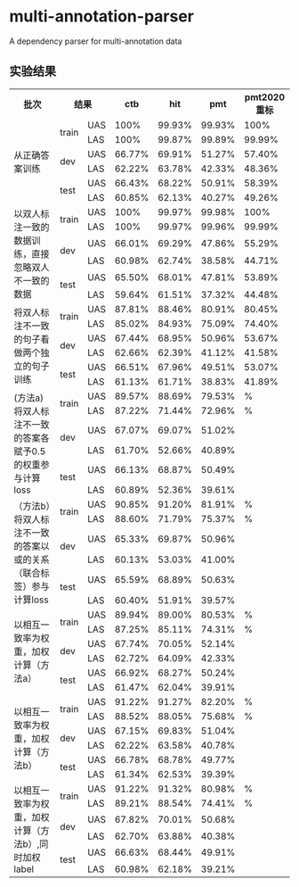 # multi-annotation-parser
A dependency parser for multi-annotation data

## 实验结果
<table>
  <tr>
    <th>批次</th>
    <th colspan="2">结果</th>
    <th>ctb</th>
    <th>hit</th>
    <th>pmt</th>
    <th>pmt2020重标</th>
  </tr >
  <tr >
    <td rowspan="6">从正确答案训练</td>
    <td rowspan="2">train</td>
    <td>UAS</td>
    <td>100%</td>
    <td>99.93%</td>
    <td>99.93%</td>
    <td>100%</td>
  </tr>
  <tr>
    <td>LAS</td>
    <td>100%</td>
    <td>99.87%</td>
    <td>99.89%</td>
    <td>99.99%</td>
  </tr>
  <tr >
    <td rowspan="2">dev</td>
    <td>UAS</td>
    <td>66.77%</td>
    <td>69.91%</td>
    <td>51.27%</td>
    <td>57.40%</td>
  </tr>
  <tr>
    <td>LAS</td>
    <td>62.22%</td>
    <td>63.78%</td>
    <td>42.33%</td>
    <td>48.36%</td>
  </tr>
  <tr>
    <td rowspan="2">test</td>
    <td>UAS</td>
    <td>66.43%</td>
    <td>68.22%</td>
    <td>50.91%</td>
    <td>58.39%</td>
  </tr>
  <tr>
    <td>LAS</td>
    <td>60.85%</td>
    <td>62.13%</td>
    <td>40.27%</td>
    <td>49.26%</td>
  </tr>
  <tr >
    <td rowspan="6">以双人标注一致的数据训练，直接忽略双人不一致的数据</td>
    <td rowspan="2">train</td>
    <td>UAS</td>
    <td>100%</td>
    <td>99.97%</td>
    <td>99.98%</td>
    <td>100%</td>
  </tr>
  <tr>
    <td>LAS</td>
    <td>100%</td>
    <td>99.97%</td>
    <td>99.96%</td>
    <td>99.99%</td>
  </tr>
  <tr >
    <td rowspan="2">dev</td>
    <td>UAS</td>
    <td>66.01%</td>
    <td>69.29%</td>
    <td>47.86%</td>
    <td>55.29%</td>
  </tr>
  <tr>
    <td>LAS</td>
    <td>60.98%</td>
    <td>62.74%</td>
    <td>38.58%</td>
    <td>44.71%</td>
  </tr>
  <tr>
    <td rowspan="2">test</td>
    <td>UAS</td>
    <td>65.50%</td>
    <td>68.01%</td>
    <td>47.81%</td>
    <td>53.89%</td>
  </tr>
  <tr>
    <td>LAS</td>
    <td>59.64%</td>
    <td>61.51%</td>
    <td>37.32%</td>
    <td>44.48%</td>
  </tr>
   <tr >
    <td rowspan="6">将双人标注不一致的句子看做两个独立的句子训练</td>
    <td rowspan="2">train</td>
    <td>UAS</td>
    <td>87.81%</td>
    <td>88.46%</td>
    <td>80.91%</td>
    <td>80.45%</td>
  </tr>
  <tr>
    <td>LAS</td>
    <td>85.02%</td>
    <td>84.93%</td>
    <td>75.09%</td>
    <td>74.40%</td>
  </tr>
  <tr >
    <td rowspan="2">dev</td>
    <td>UAS</td>
    <td>67.44%</td>
    <td>68.95%</td>
    <td>50.96%</td>
    <td>53.67%</td>
  </tr>
  <tr>
    <td>LAS</td>
    <td>62.66%</td>
    <td>62.39%</td>
    <td>41.12%</td>
    <td>41.58%</td>
  </tr>
  <tr>
    <td rowspan="2">test</td>
    <td>UAS</td>
    <td>66.51%</td>
    <td>67.96%</td>
    <td>49.51%</td>
    <td>53.07%</td>
  </tr>
  <tr>
    <td>LAS</td>
    <td>61.13%</td>
    <td>61.71%</td>
    <td>38.83%</td>
    <td>41.89%</td>
  </tr>
   <tr >
    <td rowspan="6">(方法a)将双人标注不一致的答案各赋予0.5的权重参与计算loss</td>
    <td rowspan="2">train</td>
    <td>UAS</td>
    <td>89.57%</td>
    <td>88.69%</td>
    <td>79.53%</td>
    <td>%</td>
  </tr>
  <tr>
    <td>LAS</td>
    <td>87.22%</td>
    <td>71.44%</td>
    <td>72.96%</td>
    <td>%</td>
  </tr>
  <tr >
    <td rowspan="2">dev</td>
    <td>UAS</td>
    <td>67.07%</td>
    <td>69.07%</td>
    <td>51.02%</td>
  </tr>
  <tr>
    <td>LAS</td>
    <td>61.70%</td>
    <td>52.66%</td>
    <td>40.89%</td>
  </tr>
  <tr>
    <td rowspan="2">test</td>
    <td>UAS</td>
    <td>66.13%</td>
    <td>68.87%</td>
    <td>50.49%</td>
  </tr>
  <tr>
    <td>LAS</td>
    <td>60.89%</td>
    <td>52.36%</td>
    <td>39.61%</td>
  </tr>
   <tr >
    <td rowspan="6">（方法b）将双人标注不一致的答案以或的关系（联合标签）参与计算loss</td>
    <td rowspan="2">train</td>
    <td>UAS</td>
    <td>90.85%</td>
    <td>91.20%</td>
    <td>81.91%</td>
    <td>%</td>
  </tr>
  <tr>
    <td>LAS</td>
    <td>88.60%</td>
    <td>71.79%</td>
    <td>75.37%</td>
    <td>%</td>
  </tr>
  <tr >
    <td rowspan="2">dev</td>
    <td>UAS</td>
    <td>65.33%</td>
    <td>69.87%</td>
    <td>50.96%</td>
  </tr>
  <tr>
    <td>LAS</td>
    <td>60.13%</td>
    <td>53.03%</td>
    <td>41.00%</td>
  </tr>
  <tr>
    <td rowspan="2">test</td>
    <td>UAS</td>
    <td>65.59%</td>
    <td>68.89%</td>
    <td>50.63%</td>
  </tr>
  <tr>
    <td>LAS</td>
    <td>60.40%</td>
    <td>51.91%</td>
    <td>39.57%</td>
  </tr>
   <tr >
    <td rowspan="6">以相互一致率为权重，加权计算（方法a）</td>
    <td rowspan="2">train</td>
    <td>UAS</td>
    <td>89.94%</td>
    <td>89.00%</td>
    <td>80.53%</td>
    <td>%</td>
  </tr>
  <tr>
    <td>LAS</td>
    <td>87.25%</td>
    <td>85.11%</td>
    <td>74.31%</td>
    <td>%</td>
  </tr>
  <tr >
    <td rowspan="2">dev</td>
    <td>UAS</td>
    <td>67.74%</td>
    <td>70.05%</td>
    <td>52.14%</td>
  </tr>
  <tr>
    <td>LAS</td>
    <td>62.72%</td>
    <td>64.09%</td>
    <td>42.33%</td>
  </tr>
  <tr>
    <td rowspan="2">test</td>
    <td>UAS</td>
    <td>66.92%</td>
    <td>68.27%</td>
    <td>50.24%</td>
  </tr>
  <tr>
    <td>LAS</td>
    <td>61.47%</td>
    <td>62.04%</td>
    <td>39.91%</td>
  </tr>
   <tr >
    <td rowspan="6">以相互一致率为权重，加权计算（方法b）</td>
    <td rowspan="2">train</td>
    <td>UAS</td>
    <td>91.22%</td>
    <td>91.27%</td>
    <td>82.20%</td>
    <td>%</td>
  </tr>
  <tr>
    <td>LAS</td>
    <td>88.52%</td>
    <td>88.05%</td>
    <td>75.68%</td>
    <td>%</td>
  </tr>
  <tr >
    <td rowspan="2">dev</td>
    <td>UAS</td>
    <td>67.15%</td>
    <td>69.83%</td>
    <td>51.04%</td>
  </tr>
  <tr>
    <td>LAS</td>
    <td>62.22%</td>
    <td>63.58%</td>
    <td>40.78%</td>
  </tr>
  <tr>
    <td rowspan="2">test</td>
    <td>UAS</td>
    <td>66.78%</td>
    <td>68.78%</td>
    <td>49.77%</td>
  </tr>
  <tr>
    <td>LAS</td>
    <td>61.34%</td>
    <td>62.53%</td>
    <td>39.39%</td>
  </tr>
   <tr >
    <td rowspan="6">以相互一致率为权重，加权计算（方法b）,同时加权label</td>
    <td rowspan="2">train</td>
    <td>UAS</td>
    <td>91.22%</td>
    <td>91.32%</td>
    <td>80.98%</td>
    <td>%</td>
  </tr>
  <tr>
    <td>LAS</td>
    <td>89.21%</td>
    <td>88.54%</td>
    <td>74.41%</td>
    <td>%</td>
  </tr>
  <tr >
    <td rowspan="2">dev</td>
    <td>UAS</td>
    <td>67.82%</td>
    <td>70.01%</td>
    <td>50.68%</td>
  </tr>
  <tr>
    <td>LAS</td>
    <td>62.70%</td>
    <td>63.88%</td>
    <td>40.38%</td>
  </tr>
  <tr>
    <td rowspan="2">test</td>
    <td>UAS</td>
    <td>66.63%</td>
    <td>68.44%</td>
    <td>49.91%</td>
  </tr>
  <tr>
    <td>LAS</td>
    <td>60.98%</td>
    <td>62.18%</td>
    <td>39.21%</td>
  </tr>
</table>
